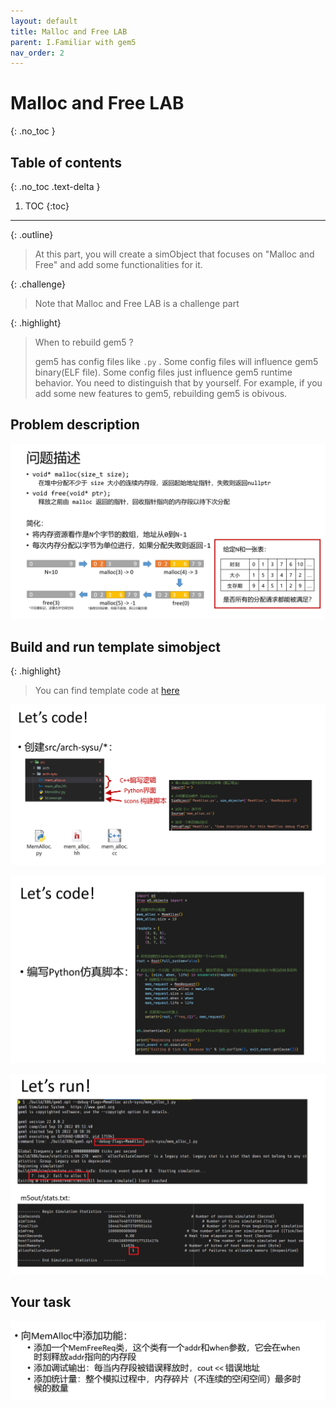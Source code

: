 ```yaml
---
layout: default
title: Malloc and Free LAB
parent: I.Familiar with gem5
nav_order: 2
---
```


# Malloc and Free LAB
{: .no_toc }

## Table of contents
{: .no_toc .text-delta }

1. TOC
{:toc}
---

{: .outline}
> At this part, you will create a simObject that focuses on "Malloc and Free" and add some functionalities for it.

{: .challenge}
> Note that Malloc and Free LAB is a challenge part

{: .highlight}
> When to rebuild gem5 ?
> 
> gem5 has config files like `.py` . Some config files will influence gem5 binary(ELF file). 
> Some config files just influence gem5 runtime behavior. You need to distinguish that by yourself.
> For example, if you add some new features to gem5, rebuilding gem5 is obivous.

## Problem description

![malloc and free](../../assets/images/malloc_free/des.png)

## Build and run template simobject

{: .highlight}
> You can find template code at [here](https://github.com/arcsysu/SYSU-ARCH/tree/latest/assets/LAB1)

![src](../../assets/images/malloc_free/src.png)

![config](../../assets/images/malloc_free/config.png)

![run](../../assets/images/malloc_free/run.png)

## Your task

![task](../../assets/images/malloc_free/task.png)